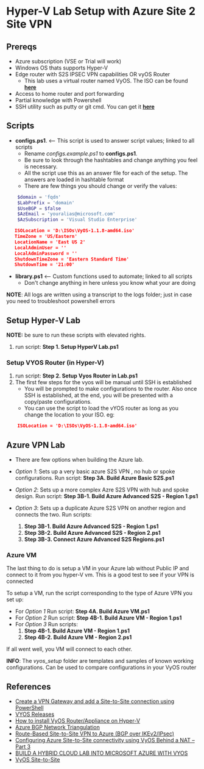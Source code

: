# Hyper-V Lab Setup with Azure Site 2 Site VPN

## Prereqs

- Azure subscription (VSE or Trial will work)
- Windows OS thats supports Hyper-V
- Edge router with S2S IPSEC VPN capabilities OR vyOS Router
  - This lab uses a virtual router named VyOS. The ISO can be found [**here**](https://downloads.vyos.io/?dir=release/legacy/1.1.8/VyOS-1.1.8-amd64.iso)
- Access to home router and port forwarding
- Partial knowledge with Powershell
- SSH utility such as putty or git cmd. You can get it [**here**](https://git-scm.com/downloads)

## Scripts

- **configs.ps1**. <-- This script is used to answer script values; linked to all scripts
  - Rename _configs.example.ps1_ to **configs.ps1**. 
  - Be sure to look through the hashtables and change anything you feel is necessary.  
  - All the script use this as an answer file for each of the setup. The answers are loaded in hashtable format
  - There are few things you should change or verify the values:

```powershell
    $domain = 'fqdn'
    $LabPrefix = 'domain'
    $UseBGP = $false
    $AzEmail = 'youralias@microsoft.com'
    $AzSubscription = 'Visual Studio Enterprise'
 ```
 
 ```json
    ISOLocation = 'D:\ISOs\VyOS-1.1.8-amd64.iso'
    TimeZone = 'US/Eastern'
    LocationName = 'East US 2'
    LocalAdminUser = ''
    LocalAdminPassword = ''
    ShutdownTimeZone = 'Eastern Standard Time'
    ShutdownTime = '21:00'
```

- **library.ps1** <-- Custom functions used to automate; linked to all scripts
  - Don't change anything in here unless you know what your are doing

**NOTE**: All logs are written using a transcript to the logs folder; just in case you need to troubleshoot powershell errors

## Setup Hyper-V Lab

**NOTE:** be sure to run these scripts with elevated rights.

1. run script: **Step 1. Setup HyperV Lab.ps1**

### Setup VYOS Router (in Hyper-V)

1. run script: **Step 2. Setup Vyos Router in Lab.ps1**
2. The first few steps for the vyos will be manual until SSH is established
   - You will be prompted to make configurations to the router. Also once SSH is established, at the end, you will be presented with a copy/paste configurations.
   - You can use the script to load the vYOS router as long as you change the location to your ISO. eg:

```json
	ISOLocation = 'D:\ISOs\VyOS-1.1.8-amd64.iso'
```

## Azure VPN Lab

- There are few options when building the Azure lab.

- _Option 1_: Sets up a very basic azure S2S VPN , no hub or spoke configurations. Run script: **Step 3A. Build Azure Basic S2S.ps1**

- _Option 2_: Sets up a more complex Azre S2S VPN with hub and spoke design. Run script: **Step 3B-1. Build Azure Advanced S2S - Region 1.ps1**

- _Option 3_: Sets up a duplicate Azure S2S VPN on another region and connects the two. Run scripts: 
	1. **Step 3B-1. Build Azure Advanced S2S - Region 1.ps1**
	2. **Step 3B-2. Build Azure Advanced S2S - Region 2.ps1**
	3. **Step 3B-3. Connect Azure Advanced S2S Regions.ps1**

### Azure VM

The last thing to do is setup a VM in your Azure lab without Public IP and connect to it from you hyper-V vm. This is a good test to see if your VPN is connected

To setup a VM, run the script corresponding to the type of Azure VPN you set up:

- For _Option 1_ Run script: **Step 4A. Build Azure VM.ps1**
- For _Option 2_ Run script: **Step 4B-1. Build Azure VM - Region 1.ps1**
- For _Option 3_ Run scripts: 
    1. **Step 4B-1. Build Azure VM - Region 1.ps1**
    2. **Step 4B-2. Build Azure VM - Region 2.ps1**

If all went well, you VM will connect to each other.

**INFO**: The _vyos_setup_ folder are templates and samples of known working configurations. Can be used to compare configurations in your VyOS router

## References

- [Create a VPN Gateway and add a Site-to-Site connection using PowerShell](https://docs.microsoft.com/en-us/azure/vpn-gateway/scripts/vpn-gateway-sample-site-to-site-powershell)
- [VYOS Releases](http://packages.vyos.net/iso/release/)
- [How to install VyOS Router/Appliance on Hyper-V](http://luisrato.azurewebsites.net/2014/06/17/)
- [Azure BGP Network Triangulation](https://azure-in-action.blog/2017/01/04/azure-bgp-network-triangulation-from-home/)
- [Route-Based Site-to-Site VPN to Azure (BGP over IKEv2/IPsec)](https://vyos.readthedocs.io/en/latest/appendix/examples/azure-vpn-bgp.html)
- [Configuring Azure Site-to-Site connectivity using VyOS Behind a NAT – Part 3](http://www.lewisroberts.com/2015/07/17/configuring-azure-site-to-site-connectivity-using-vyos-behind-a-nat-part-3/)
 - [BUILD A HYBRID CLOUD LAB INTO MICROSOFT AZURE WITH VYOS](https://bretty.me.uk/build-a-hybrid-cloud-lab-into-microsoft-azure-with-vyos/)
 - [VyOS Site-to-Site](https://vyos.readthedocs.io/en/latest/vpn/site2site_ipsec.html)